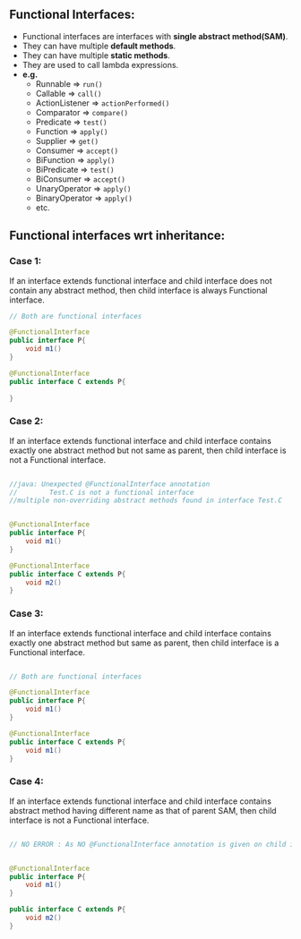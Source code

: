## Functional Interfaces:
- Functional interfaces are interfaces with **single abstract method(SAM)**.
- They can have multiple **default methods**.
- They can have multiple **static methods**.
- They are used to call lambda expressions.
- **e.g.** 
  - Runnable => `run()`
  - Callable => `call()`
  - ActionListener => `actionPerformed()`
  - Comparator => `compare()`
  - Predicate => `test()`
  - Function => `apply()`
  - Supplier => `get()`
  - Consumer => `accept()`
  - BiFunction => `apply()`
  - BiPredicate => `test()`
  - BiConsumer => `accept()`
  - UnaryOperator => `apply()`
  - BinaryOperator => `apply()`
  - etc.


## Functional interfaces wrt inheritance:

### Case 1: 
If an interface extends functional interface and child interface does not contain any abstract method, then child interface is always Functional interface.

```java
// Both are functional interfaces

@FunctionalInterface
public interface P{
    void m1()
}

@FunctionalInterface
public interface C extends P{
    
}
```

### Case 2:

If an interface extends functional interface and child interface contains exactly one abstract method but not same as parent, then child interface is not a Functional interface.

```java

//java: Unexpected @FunctionalInterface annotation
//        Test.C is not a functional interface
//multiple non-overriding abstract methods found in interface Test.C


@FunctionalInterface
public interface P{
    void m1()
}

@FunctionalInterface
public interface C extends P{
    void m2()
}
```

### Case 3:

If an interface extends functional interface and child interface contains exactly one abstract method but same as parent, then child interface is a Functional interface.

```java

// Both are functional interfaces

@FunctionalInterface
public interface P{
    void m1()
}

@FunctionalInterface
public interface C extends P{
    void m1()
}

```

### Case 4:

If an interface extends functional interface and child interface contains abstract method having different name as that of parent SAM, then child interface is not a Functional interface.


```java

// NO ERROR : As NO @FunctionalInterface annotation is given on child interface


@FunctionalInterface
public interface P{
    void m1()
}

public interface C extends P{
    void m2()
}
```